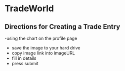 # TradeWorld

## Directions for Creating a Trade Entry
-using the chart on the profile page
- save the image to your hard drive 
- copy image link into imageURL
- fill in details
- press submit
